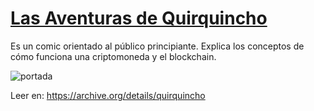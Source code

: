 # [Las Aventuras de Quirquincho](https://archive.org/details/quirquincho)
Es un comic orientado al público principiante. 
Explica los conceptos de cómo funciona una criptomoneda y el blockchain.

![portada](https://user-images.githubusercontent.com/292738/100267810-ce3e6d00-2f32-11eb-8aa3-3f0958a19e83.png)


Leer en: https://archive.org/details/quirquincho
